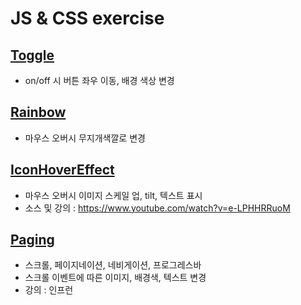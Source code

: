 # JS & CSS exercise




## [Toggle](https://parkjisu6239.github.io/2021_JS-CSS-practice/toggle)

- on/off 시 버튼 좌우 이동, 배경 색상 변경



## [Rainbow](https://parkjisu6239.github.io/2021_JS-CSS-practice/rainbow)

- 마우스 오버시 무지개색깔로 변경



## [IconHoverEffect](https://parkjisu6239.github.io/2021_JS-CSS-practice/IconHoverEffect/index)

- 마우스 오버시 이미지 스케일 업, tilt, 텍스트 표시
- 소스 및 강의 : https://www.youtube.com/watch?v=e-LPHHRRuoM



## [Paging](https://parkjisu6239.github.io/2021_JS-CSS-practice/paging/scroll)

- 스크롤, 페이지네이션, 네비게이션, 프로그레스바
- 스크롤 이벤트에 따른 이미지, 배경색, 텍스트 변경
- 강의 : 인프런

